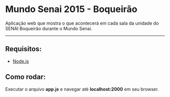 Mundo Senai 2015 - Boqueirão 
=========================


Aplicação web que mostra o que acontecerá em cada sala da unidade do SENAI Boqueirão durante o Mundo Senai.

----------


Requisitos:
-------------

 - [Node.js](https://nodejs.org/download/)

Como rodar:
---------------

Executar o arquivo **app.js** e navegar até **localhost:2000** em seu browser.